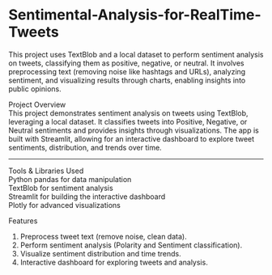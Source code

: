 # Sentimental-Analysis-for-RealTime-Tweets
This project uses TextBlob and a local dataset to perform sentiment analysis on tweets, classifying them as positive, negative, or neutral. It involves preprocessing text (removing noise like hashtags and URLs), analyzing sentiment, and visualizing results through charts, enabling insights into public opinions.
  

Project Overview  
This project demonstrates sentiment analysis on tweets using TextBlob, leveraging a local dataset. It classifies tweets into Positive, Negative, or Neutral sentiments and provides insights through visualizations. The app is built with Streamlit, allowing for an interactive dashboard to explore tweet sentiments, distribution, and trends over time.  

---

Tools & Libraries Used  
Python
pandas for data manipulation  
TextBlob for sentiment analysis  
Streamlit for building the interactive dashboard  
Plotly for advanced visualizations  


Features  
1. Preprocess tweet text (remove noise, clean data).  
2. Perform sentiment analysis (Polarity and Sentiment classification).  
3. Visualize sentiment distribution and time trends.  
4. Interactive dashboard for exploring tweets and analysis.  


